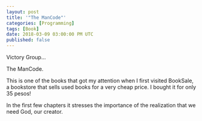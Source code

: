 ```yaml
---
layout: post
title: '"The ManCode"'
categories: [Programming]
tags: [Book]
date: 2018-03-09 03:00:00 PM UTC
published: false
---
```


<!-- March 9, 2018 11:00:00 PM Philippine Time -->

Victory Group...


The ManCode.

This is one of the books that got my attention when I first visited BookSale, a bookstore that sells used books for a very cheap price. I bought it for only 35 pesos!

In the first few chapters it stresses the importance of the realization that we need God, our creator.

<!--more-->



